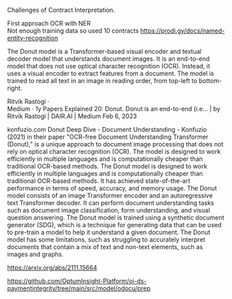 

Challenges of Contract Interpretation.

First approach OCR with NER  
Not enough training data so used 10 contracts
https://prodi.gy/docs/named-entity-recognition

The Donut model is a Transformer-based visual encoder and textual decoder model that understands document images. It is an end-to-end model that does not use optical character recognition (OCR). Instead, it uses a visual encoder to extract features from a document. The model is trained to read all text in an image in reading order, from top-left to bottom-right. 

Ritvik Rastogi  ·  
Medium · 1y
Papers Explained 20: Donut. Donut is an end-to-end (i.e… | by Ritvik Rastogi | DAIR.AI | Medium
Feb 6, 2023

konfuzio.com
Donut Deep Dive - Document Understanding - Konfuzio
(2021) in their paper "OCR-free Document Understanding Transformer (Donut)," is a unique approach to document image processing that does not rely on optical character recognition (OCR). The model is designed to work efficiently in multiple languages and is computationally cheaper than traditional OCR-based methods.
The Donut model is designed to work efficiently in multiple languages and is computationally cheaper than traditional OCR-based methods. It has achieved state-of-the-art performance in terms of speed, accuracy, and memory usage. 
The Donut model consists of an image Transformer encoder and an autoregressive text Transformer decoder. It can perform document understanding tasks such as document image classification, form understanding, and visual question answering. 
The Donut model is trained using a synthetic document generator (SDG), which is a technique for generating data that can be used to pre-train a model to help it understand a given document. 
The Donut model has some limitations, such as struggling to accurately interpret documents that contain a mix of text and non-text elements, such as images and graphs. 

https://arxiv.org/abs/2111.15664

https://github.com/OptumInsight-Platform/oi-ds-paymentintegrity/tree/main/src/model/odocu/prep